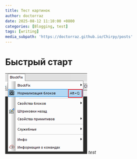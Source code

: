 ```yaml
---
title: Тест картинок
author: doctorraz
date: 2025-08-12 11:10:00 +0800
categories: [Blogging, test]
tags: [writing]
media_subpath: 'https://doctorraz.github.io/Chirpy/posts'
---
```



# Быстрый старт
 
![](2025-08-12-img/Accelerators_menu.png)
_test_